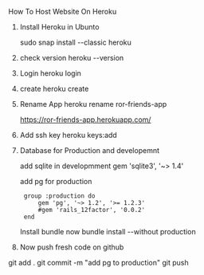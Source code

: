 How To Host Website On Heroku

1. Install Heroku in Ubunto 

    sudo snap install --classic heroku

2. check version 
    heroku --version

3. Login 
    heroku login

4. create 
    heroku create

5. Rename App 
    heroku rename ror-friends-app

    https://ror-friends-app.herokuapp.com/

6. Add ssh key
    heroku keys:add

7. Database for Production and developemnt 

    add  sqlite in developmment
      gem 'sqlite3', '~> 1.4'

    add pg for production 

        group :production do
            gem 'pg', '~> 1.2', '>= 1.2.3'
            #gem 'rails_12factor', '0.0.2'
        end

    Install bundle now
        bundle install --without production 

8. Now push fresh code on github 

git add .
git commit -m "add pg to production"
git push 




